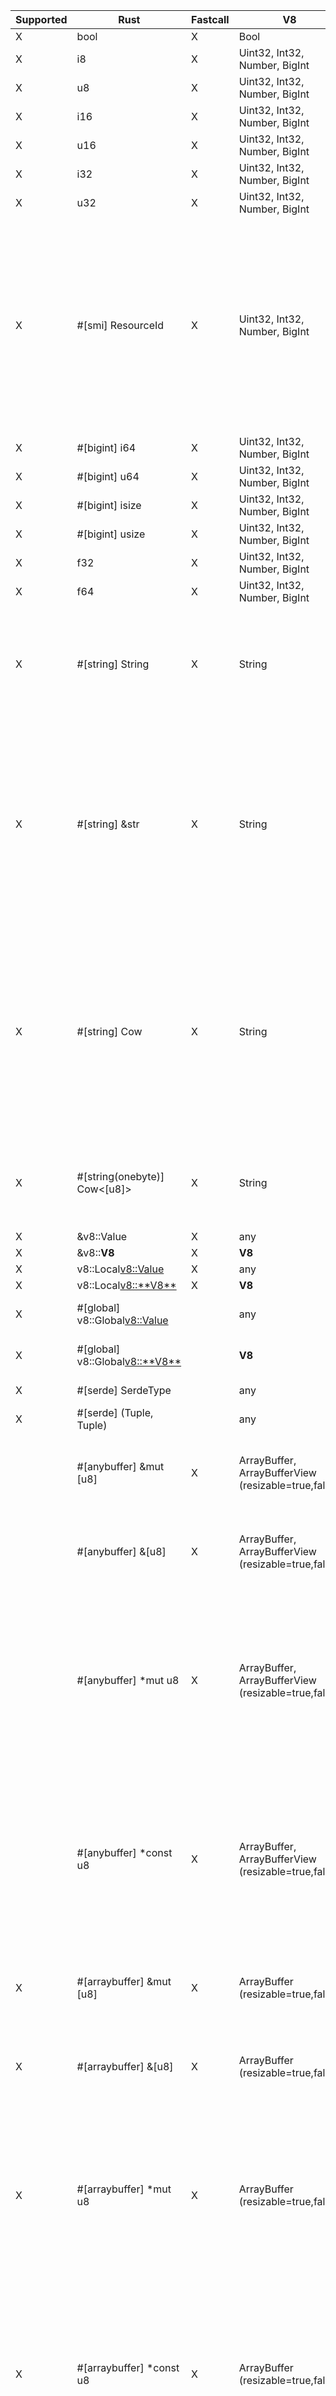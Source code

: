 | Supported | Rust                              | Fastcall | V8                                                  | Notes                                                                                                                                                                                                          |
| --------- | --------------------------------- | -------- | --------------------------------------------------- | -------------------------------------------------------------------------------------------------------------------------------------------------------------------------------------------------------------- |
| X         | bool                              | X        | Bool                                                |                                                                                                                                                                                                                |
| X         | i8                                | X        | Uint32, Int32, Number, BigInt                       |                                                                                                                                                                                                                |
| X         | u8                                | X        | Uint32, Int32, Number, BigInt                       |                                                                                                                                                                                                                |
| X         | i16                               | X        | Uint32, Int32, Number, BigInt                       |                                                                                                                                                                                                                |
| X         | u16                               | X        | Uint32, Int32, Number, BigInt                       |                                                                                                                                                                                                                |
| X         | i32                               | X        | Uint32, Int32, Number, BigInt                       |                                                                                                                                                                                                                |
| X         | u32                               | X        | Uint32, Int32, Number, BigInt                       |                                                                                                                                                                                                                |
| X         | #[smi] ResourceId                 | X        | Uint32, Int32, Number, BigInt                       | SMI is internally represented as a signed integer, but unsigned `#[smi]` types will be bit-converted to unsigned values for the Rust call. JavaScript code will continue to see signed integers.               |
| X         | #[bigint] i64                     | X        | Uint32, Int32, Number, BigInt                       |                                                                                                                                                                                                                |
| X         | #[bigint] u64                     | X        | Uint32, Int32, Number, BigInt                       |                                                                                                                                                                                                                |
| X         | #[bigint] isize                   | X        | Uint32, Int32, Number, BigInt                       |                                                                                                                                                                                                                |
| X         | #[bigint] usize                   | X        | Uint32, Int32, Number, BigInt                       |                                                                                                                                                                                                                |
| X         | f32                               | X        | Uint32, Int32, Number, BigInt                       |                                                                                                                                                                                                                |
| X         | f64                               | X        | Uint32, Int32, Number, BigInt                       |                                                                                                                                                                                                                |
| X         | #[string] String                  | X        | String                                              | Fastcall available only if string is Latin-1. Will always create an allocated, UTF-8 copy of the String data.                                                                                                  |
| X         | #[string] &str                    | X        | String                                              | Fastcall available only if string is Latin-1. Will create an owned `String` copy of the String data if it doesn't fit on the stack. Will never allocate in a fastcall, but will copy Latin-1 -> UTF-8.         |
| X         | #[string] Cow<str>                | X        | String                                              | Fastcall available only if string is Latin-1. Will create a `Cow::Owned` copy of the String data if it doesn't fit on the stack. Will always be `Cow::Borrowed` in a fastcall, but will copy Latin-1 -> UTF-8. |
| X         | #[string(onebyte)] Cow<[u8]>      | X        | String                                              | Fastest `String`-type method. If the string is not Latin-1, will throw a TypeError.                                                                                                                            |
| X         | &v8::Value                        | X        | any                                                 |                                                                                                                                                                                                                |
| X         | &v8::**V8**                       | X        | **V8**                                              |                                                                                                                                                                                                                |
| X         | v8::Local<v8::Value>              | X        | any                                                 |                                                                                                                                                                                                                |
| X         | v8::Local<v8::**V8**>             | X        | **V8**                                              |                                                                                                                                                                                                                |
| X         | #[global] v8::Global<v8::Value>   |          | any                                                 | ⚠️ Slower than `v8::Local`.                                                                                                                                                                                    |
| X         | #[global] v8::Global<v8::**V8**>  |          | **V8**                                              | ⚠️ Slower than `v8::Local`.                                                                                                                                                                                    |
| X         | #[serde] SerdeType                |          | any                                                 | ⚠️ May be slow.                                                                                                                                                                                                |
| X         | #[serde] (Tuple, Tuple)           |          | any                                                 | ⚠️ May be slow.                                                                                                                                                                                                |
|           | #[anybuffer] &mut [u8]            | X        | ArrayBuffer, ArrayBufferView (resizable=true,false) | ⚠️ JS may modify the contents of the slice if V8 is called re-entrantly.                                                                                                                                       |
|           | #[anybuffer] &[u8]                | X        | ArrayBuffer, ArrayBufferView (resizable=true,false) | ⚠️ JS may modify the contents of the slice if V8 is called re-entrantly.                                                                                                                                       |
|           | #[anybuffer] *mut u8              | X        | ArrayBuffer, ArrayBufferView (resizable=true,false) | ⚠️ JS may modify the contents of the slice if V8 is called re-entrantly. Because of how V8 treats empty arrays in fastcalls, they will always be passed as null.                                               |
|           | #[anybuffer] *const u8            | X        | ArrayBuffer, ArrayBufferView (resizable=true,false) | ⚠️ JS may modify the contents of the slice if V8 is called re-entrantly. Because of how V8 treats empty arrays in fastcalls, they will always be passed as null.                                               |
| X         | #[arraybuffer] &mut [u8]          | X        | ArrayBuffer (resizable=true,false)                  | ⚠️ JS may modify the contents of the slice if V8 is called re-entrantly.                                                                                                                                       |
| X         | #[arraybuffer] &[u8]              | X        | ArrayBuffer (resizable=true,false)                  | ⚠️ JS may modify the contents of the slice if V8 is called re-entrantly.                                                                                                                                       |
| X         | #[arraybuffer] *mut u8            | X        | ArrayBuffer (resizable=true,false)                  | ⚠️ JS may modify the contents of the slice if V8 is called re-entrantly. Because of how V8 treats empty arrays in fastcalls, they will always be passed as null.                                               |
| X         | #[arraybuffer] *const u8          | X        | ArrayBuffer (resizable=true,false)                  | ⚠️ JS may modify the contents of the slice if V8 is called re-entrantly. Because of how V8 treats empty arrays in fastcalls, they will always be passed as null.                                               |
| X         | #[arraybuffer(copy)] Vec<u8>      | X        | ArrayBuffer (resizable=true,false)                  | Safe, but forces a copy.                                                                                                                                                                                       |
| X         | #[arraybuffer(copy)] Box<[u8]>    | X        | ArrayBuffer (resizable=true,false)                  | Safe, but forces a copy.                                                                                                                                                                                       |
| X         | #[arraybuffer(copy)] bytes::Bytes | X        | ArrayBuffer (resizable=true,false)                  | Safe, but forces a copy.                                                                                                                                                                                       |
|           | #[buffer] &mut [u8]               | X        | UInt8Array (resizable=true,false)                   | ⚠️ JS may modify the contents of the slice if V8 is called re-entrantly.                                                                                                                                       |
|           | #[buffer] &[u8]                   | X        | UInt8Array (resizable=true,false)                   | ⚠️ JS may modify the contents of the slice if V8 is called re-entrantly.                                                                                                                                       |
|           | #[buffer] *mut u8                 | X        | UInt8Array (resizable=true,false)                   | ⚠️ JS may modify the contents of the slice if V8 is called re-entrantly. Because of how V8 treats empty arrays in fastcalls, they will always be passed as null.                                               |
|           | #[buffer] *const u8               | X        | UInt8Array (resizable=true,false)                   | ⚠️ JS may modify the contents of the slice if V8 is called re-entrantly. Because of how V8 treats empty arrays in fastcalls, they will always be passed as null.                                               |
| X         | #[buffer(copy)] Vec<u8>           | X        | UInt8Array (resizable=true,false)                   | Safe, but forces a copy.                                                                                                                                                                                       |
| X         | #[buffer(copy)] Box<[u8]>         | X        | UInt8Array (resizable=true,false)                   | Safe, but forces a copy.                                                                                                                                                                                       |
| X         | #[buffer(copy)] bytes::Bytes      | X        | UInt8Array (resizable=true,false)                   | Safe, but forces a copy.                                                                                                                                                                                       |
| X         | #[buffer] &mut [u32]              | X        | UInt32Array (resizable=true,false)                  | ⚠️ JS may modify the contents of the slice if V8 is called re-entrantly.                                                                                                                                       |
| X         | #[buffer] &[u32]                  | X        | UInt32Array (resizable=true,false)                  | ⚠️ JS may modify the contents of the slice if V8 is called re-entrantly.                                                                                                                                       |
| X         | #[buffer(copy)] Vec<u32>          | X        | UInt32Array (resizable=true,false)                  | Safe, but forces a copy.                                                                                                                                                                                       |
| X         | #[buffer(copy)] Box<[u32]>        | X        | UInt32Array (resizable=true,false)                  | Safe, but forces a copy.                                                                                                                                                                                       |
|           | #[buffer] V8Slice                 | X        | ArrayBufferView (resizable=false)                   | ⚠️ JS may modify the contents of slices obtained from buffer.                                                                                                                                                  |
|           | #[buffer(detach)] V8Slice         | X        | ArrayBufferView (resizable=true,false)              | Safe.                                                                                                                                                                                                          |
|           | #[buffer] V8ResizableSlice        | X        | ArrayBufferView (resizable=true)                    | ⚠️ JS may modify the contents of slices obtained from buffer.                                                                                                                                                  |
|           | #[buffer] JsBuffer                | X        | ArrayBufferView (resizable=false)                   | ⚠️ JS may modify the contents of slices obtained from buffer.                                                                                                                                                  |
| X         | #[buffer(detach)] JsBuffer        |          | ArrayBufferView (resizable=true,false)              | Safe.                                                                                                                                                                                                          |
|           | #[buffer(unsafe)] bytes::Bytes    | X        | ArrayBufferView (resizable=false)                   | ⚠️ JS may modify the contents of the buffer.                                                                                                                                                                   |
|           | #[buffer(detach)] bytes::Bytes    | X        | ArrayBufferView (resizable=true,false)              | Safe.                                                                                                                                                                                                          |
| X         | *const std::ffi::c_void           | X        | External                                            |                                                                                                                                                                                                                |
| X         | *mut std::ffi::c_void             | X        | External                                            |                                                                                                                                                                                                                |
| X         | &OpState                          | X        |                                                     |                                                                                                                                                                                                                |
| X         | &mut OpState                      | X        |                                                     |                                                                                                                                                                                                                |
| X         | Rc<RefCell<OpState>>              | X        |                                                     |                                                                                                                                                                                                                |
| X         | #[state] &StateObject             | X        |                                                     | Extracts an object from `OpState`.                                                                                                                                                                             |
| X         | #[state] &mut StateObject         | X        |                                                     | Extracts an object from `OpState`.                                                                                                                                                                             |
| X         | &JsRuntimeState                   | X        |                                                     | Only usable in `deno_core`.                                                                                                                                                                                    |
| X         | *mut v8::Isolate                  | X        |                                                     | ⚠️ Extremely dangerous, may crash if you don't use `nofast` depending on what you do.                                                                                                                          |
